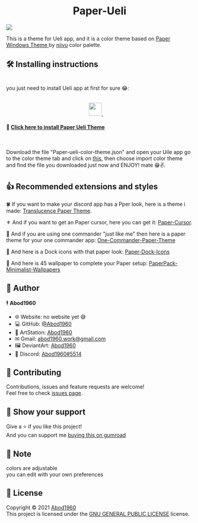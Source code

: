 <h1 align= "center">Paper-Ueli</h1>


![](https://i.imgur.com/hzq1fEI.png)


This is a theme for Ueli app, and it is a color theme based on [Paper Windows Theme ](https://www.deviantart.com/niivu/art/Paper-for-Windows-10-881587608)by [niivu](https://www.deviantart.com/niivu) color palette.
  ## 🛠 Installing instructions
  <br>
    you just need to install Ueli app at first for sure 😂:
    <br>
    <br>
    <p align = center>
    <a href=https://ueli.app/#> <img src="https://www.electronjs.org/images/app-img/ueli/ueli-icon-128.54369b300576c2e820353aafdd93bff7.png" width="35"> </a> &nbsp &nbsp &nbsp
    </p>


#### 🔰 [Click here to install Paper Ueli Theme](https://github.com/Abod1960/Paper-Ueli/releases/download/1.1/Paper-ueli-color-theme.json)
<br>

Download the file "Paper-ueli-color-theme.json" and open your Uile app go to the color theme tab and click on [this](https://i.imgur.com/5iDo2Sp.png), then choose import color theme and find the file you downloaded just now and ENJOY! mate 😁✌.


## 👍 Recommended extensions and styles


🍀 If you want to make your discord app has a Pper look, here is a theme i made: [Translucence Paper Theme](https://github.com/Abod1960/BetterDiscord-Translucence-Themes/tree/master/Themes/Translucence-Paper).

⚜ And if you want to get an Paper cursor, here you can get it: [Paper-Cursor](https://www.deviantart.com/abod1960/art/Paper-Cursor-883799195).

🍃 And if you are using one commander "just like me" then here is a paper theme for your one commander app: [One-Commander-Paper-Theme](https://www.deviantart.com/abod1960/art/One-Commander-Paper-Theme-883743096)

🚥 And here is a Dock icons with that paper look: [Paper-Dock-Icons](https://www.deviantart.com/abod1960/art/Paper-Dock-Icons-883822787)

🎴 And here is 45 wallpaper to complete your Paper setup: [PaperPack-Minimalist-Wallpapers](https://www.deviantart.com/abod1960/art/PaperPack-Minimalist-Wallpapers-883815203)


## 👤 Author



🕴 **Abod1960**

* 🌐 Website: no website yet 😅
* 💻 GitHub: [@Abod1960](https://github.com/Abod1960)
* 🎨 ArtStation: [Abod1960](https://www.artstation.com/abod1960)
*  ✉ Gmail: abod1960.work@gmail.com
*   🖼 DeviantArt: [Abod1960](https://www.deviantart.com/abod1960)
*   💬 Discord: [Abod1960#5514](https://discord.com/users/750369816279253083)<br>

## 🤝 Contributing

Contributions, issues and feature requests are welcome!<br />Feel free to check [issues page](https://github.com/sheeepdev/nordtube/issues). 

## 🌟 Show your support

Give a ⭐️ if you like this project!<br>
And you can support me [buying this on gumroad](https://gum.co/DAllk)

## 📝 Note

colors are adjustable<br>
you can edit with your own preferences

## 📩 License
Copyright © 2021 [Abod1960](https://github.com/Abod1960)<br />
This project is licensed under the [GNU GENERAL PUBLIC LICENSE](https://github.com/Abod1960/Paper-Ueli/blob/main/LICENSE) license.
